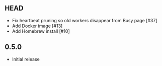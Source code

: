 ## HEAD

- Fix heartbeat pruning so old workers disappear from Busy page [#37]
- Add Docker image [#13]
- Add Homebrew install [#10]

## 0.5.0

- Initial release
